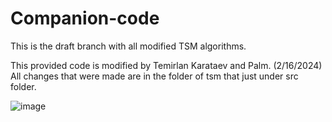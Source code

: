 # Companion-code
This is the draft branch with all modified TSM algorithms.

This provided code is modified by Temirlan Karataev and Palm. (2/16/2024)
All changes that were made are in the folder of tsm that just under src folder.





![image](https://github.com/Purdue-Artificial-Intelligence-in-Music/Companion-code/assets/77745845/aeb34aab-53a5-4617-9797-7655630f585e)
